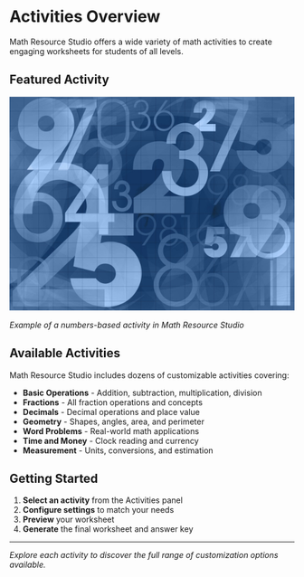 # Activities Overview

Math Resource Studio offers a wide variety of math activities to create engaging worksheets for students of all levels.

## Featured Activity

![Numbers Activity](../images/numbers.jpg)

*Example of a numbers-based activity in Math Resource Studio*

## Available Activities

Math Resource Studio includes dozens of customizable activities covering:

- **Basic Operations** - Addition, subtraction, multiplication, division
- **Fractions** - All fraction operations and concepts
- **Decimals** - Decimal operations and place value
- **Geometry** - Shapes, angles, area, and perimeter
- **Word Problems** - Real-world math applications
- **Time and Money** - Clock reading and currency
- **Measurement** - Units, conversions, and estimation

## Getting Started

1. **Select an activity** from the Activities panel
2. **Configure settings** to match your needs
3. **Preview** your worksheet
4. **Generate** the final worksheet and answer key

---

*Explore each activity to discover the full range of customization options available.*
